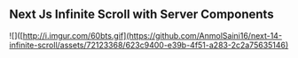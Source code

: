 ## Next Js Infinite Scroll with Server Components




![]([http://i.imgur.com/60bts.gif](https://github.com/AnmolSaini16/next-14-infinite-scroll/assets/72123368/623c9400-e39b-4f51-a283-2c2a75635146)
